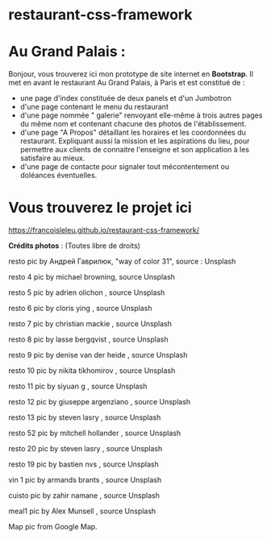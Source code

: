 # restaurant-css-framework

Au Grand Palais :
==================

Bonjour, vous trouverez ici mon prototype de site internet en __Bootstrap__.
Il met en avant le restaurant Au Grand Palais, à Paris et est constitué de :

- une page d'index constituée de deux panels et d'un Jumbotron
- d'une page contenant le menu du restaurant
- d'une page nommée " galerie" renvoyant elle-même à trois autres pages du même nom et contenant chacune des photos de l'établissement.
- d'une page "A Propos" détaillant les horaires et les coordonnées du restaurant. Expliquant aussi la mission et les aspirations du lieu, pour permettre aux clients de connaitre l'enseigne et son application à les satisfaire au mieux.
- d'une page de contacte pour signaler tout mécontentement ou doléances éventuelles.


# Vous trouverez le projet ici

https://francoisleleu.github.io/restaurant-css-framework/




__Crédits photos__ :
(Toutes libre de droits)

resto pic by Андрей Гаврилюк, "way of color 31", source : Unsplash

resto 4 pic by michael browning, source Unsplash

resto 5 pic by adrien olichon  , source Unsplash

resto 6 pic by cloris ying , source Unsplash

resto 7 pic by christian mackie  , source Unsplash

resto 8 pic by  lasse bergqvist , source Unsplash

resto 9 pic by denise van der heide  , source Unsplash

resto 10 pic by nikita tikhomirov , source Unsplash

resto 11 pic by siyuan g , source Unsplash

resto 12 pic by giuseppe argenziano , source Unsplash

resto 13 pic by steven lasry , source Unsplash

resto 52 pic by mitchell hollander , source Unsplash

resto 20 pic by steven lasry , source Unsplash

resto 19 pic by bastien nvs , source Unsplash

vin 1 pic by armands brants , source Unsplash

cuisto pic by zahir namane , source Unsplash

meal1 pic by Alex Munsell , source Unsplash


Map pic from Google Map.


